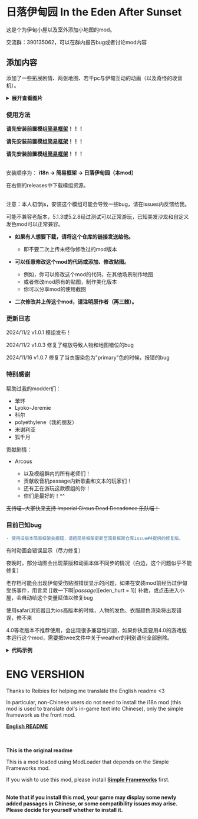 # 日落伊甸园 In the Eden After Sunset
这是个为伊甸小屋以及室外添加小地图的mod。

交流群：390135062，可以在群内报告bug或者讨论mod内容

## 添加内容

添加了一些拓展剧情、两张地图、若干pc与伊甸互动的动画（以及奇怪的收音机）。
<details><summary><b>展开查看图片</b></summary>
 
![image](https://github.com/LooopSpiner/In-The-Eden-After-Sunset/blob/main/images_in_md/1.gif)
![image](https://github.com/LooopSpiner/In-The-Eden-After-Sunset/blob/main/images_in_md/2.png)
</details>

### 使用方法

<b>请先安装前置模组[**简易框架**](https://github.com/emicoto/DOLMods/)！！！

请先安装前置模组[**简易框架**](https://github.com/emicoto/DOLMods/)！！！

请先安装前置模组[**简易框架**](https://github.com/emicoto/DOLMods/)！！！</b>

<br>
安装顺序为：
<b>i18n → 简易框架 → 日落伊甸园（本mod）</b>

在右侧的releases中下载模组资源。

<br>
注意：本人初学js，安装这个模组可能会导致一些bug，请在issues内反馈给我。

可能不兼容老版本，5.1.3或5.2.8经过测试可以正常游玩，已知美发沙龙和自定义发色mod可以正常兼容。

* <b>如果有人想要下载，请将这个仓库的链接发送给他。</b>
  * 即不要二次上传未经你修改过的mod版本<br>

* <b>可以任意修改这个mod的代码或添加、修改贴图。</b>
  * 例如，你可以修改这个mod的代码，在其他场景制作地图
  * 或者修改mod原有的贴图，制作美化版本
  * 你可以分享mod的使用截图<br>

* <b>二次修改并上传这个mod，请注明原作者（再三棘）。</b>

### 更新日志

2024/11/2 v1.0.1 模组发布！

2024/11/2 v1.0.3 修复了缩放导致人物和地图错位的bug

2024/11/16 v1.0.7 修复了当衣服染色为"primary"色的时候，报错的bug

### 特别感谢

帮助过我的modder们：
 * 苯环
 * Lyoko-Jeremie
 * 科尔
 * polyethylene（我的朋友）
 * 米谢利亚
 * 狐千月

贡献剧情：
 * Arcous

 
   * 以及模组群内的所有老师们！
   * 贡献收音机passage内新歌曲和文本的玩家们！
   * 还有正在游玩这款模组的你！
   * 你们是最好的！^^

~~支持喵~大家快来支持 Imperial Circus Dead Decadence 乐队喵！~~
  
### 目前已知bug

```diff
- 使用旧版本简易框架会报错，请把简易框架更新至简易框架仓库issue#4提供的修复版。
```
有时动画会错误显示（尽力修复）

夜晚时，部分动图会出现蒙版和动画本体不同步的情况（白边，这个问题似乎不能修复）

老存档可能会出现伊甸受伤贴图错误显示的问题，如果在安装mod前经历过伊甸受伤事件，用言灵 [[救一下啊|$passage][$eden_hurt = 1]] 补救，或点击进入小屋，会自动给这个变量赋值以修复bug

使用safari浏览器且为ios高版本的时候，人物的发色、衣服颜色渲染将出现错误，修不来

4.0等老版本不推荐使用，会出现很多兼容性问题，如果你执意要用4.0的游戏版本运行这个mod，需要把twee文件中关于weather的判别语句全部删除。
<details><summary><b>代码示例</b></summary>
 <br>
 查找eden_indoor_map.twee文件中的以下代码，并把他们删除（一共四处，全部删除）
 
 ```diff
&& Weather.dayState == "night" && (Weather.precipitation == "rain" || Weather.name == "thunderStorm") && V.weekly.edenStory)
 ```
<br>
查找eden_cabin_map.twee文件中的以下代码，并把他们删除（从图1框选的部分一直到图2全部删除，不要动其他部分）

![image](https://github.com/LooopSpiner/In-The-Eden-After-Sunset/blob/main/images_in_md/4.png)
![image](https://github.com/LooopSpiner/In-The-Eden-After-Sunset/blob/main/images_in_md/3.png)
<br>
<b>警告：如果你在游玩4.0版本的游戏，且不愿意更新版本，请按照上文修改代码，不要删除额外的代码！这样做可能会导致人物错误显示和室外天气特效被删除，请知晓你在做什么。</b>
</details>

# ENG VERSHION

Thanks to Reibies for helping me translate the English readme <3

In particular, non-Chinese users do not need to install the i18n mod (this mod is used to translate dol's in-game text into Chinese), only the simple framework as the front mod.

[**English README**](https://github.com/Reibies/In-The-Eden-After-Sunset/blob/main/README_EN.md)

<br><br>
**This is the original readme**

This is a mod loaded using ModLoader that depends on the Simple Frameworks mod. 

If you wish to use this mod, please install [**Simple Frameworks**](https://github.com/emicoto/DOLMods/) first. 

<br>
<b>Note that if you install this mod, your game may display some newly added passages in Chinese, or some compatibility issues may arise. Please decide for yourself whether to install it.</b>
